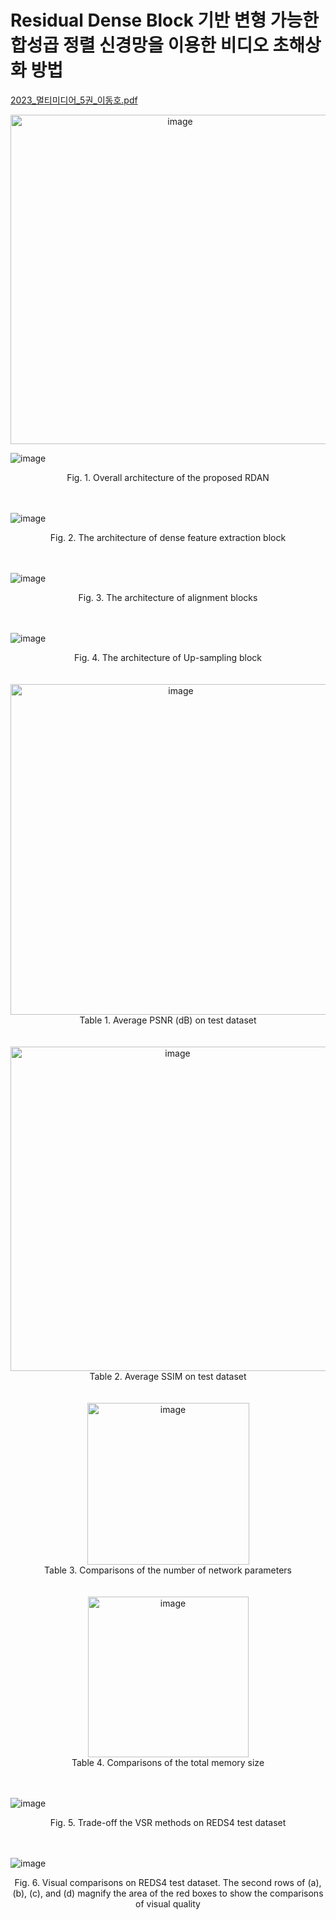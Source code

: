 # Residual Dense Block 기반 변형 가능한 합성곱 정렬 신경망을 이용한 비디오 초해상화 방법


[2023_멀티미디어_5권_이동호.pdf](https://github.com/LeeDongho-ISPL/Personal/files/14399561/2023_._5._.pdf)

<div align="center"><img width="527" alt="image" src="https://github.com/LeeDongho-ISPL/Personal/assets/101514571/6d965934-7c2a-4437-afe5-e25dfffa9ec7"></div>



![image](https://github.com/LeeDongho-ISPL/Personal/assets/101514571/645cd55a-e285-4813-a2db-11a14b5ebb38)
 <div align="center"> Fig. 1. Overall architecture of the proposed RDAN </div>
 
<br/>
<br/>

![image](https://github.com/LeeDongho-ISPL/Personal/assets/101514571/175ab437-be1c-4c01-8bdd-8ea9a59437cd)
<div align="center"> Fig. 2. The architecture of dense feature extraction block </div>

<br/>
<br/>

![image](https://github.com/LeeDongho-ISPL/Personal/assets/101514571/6ba26d63-fef6-4d4e-9271-3afdc2e718a4)
<div align="center"> Fig. 3. The architecture of alignment blocks </div>

<br/>
<br/>

![image](https://github.com/LeeDongho-ISPL/Personal/assets/101514571/4081fb90-1792-44ee-9a20-77d438ea069a)
<div align="center"> Fig. 4. The architecture of Up-sampling block </div>

<br/>
<br/>

<div align="center"><img width="529" alt="image" src="https://github.com/LeeDongho-ISPL/Personal/assets/101514571/c2e99ca4-b84e-4461-923c-298369c67da9"></div>
<div align="center"> Table 1. Average PSNR (dB) on test dataset </div>

<br/>
<br/>

<div align="center"><img width="519" alt="image" src="https://github.com/LeeDongho-ISPL/Personal/assets/101514571/37030fc2-c5a9-4d9a-a2f3-84728f6f11dd"></div>
<div align="center"> Table 2. Average SSIM on test dataset </div>

<br/>
<br/>

<div align="center"><img width="259" alt="image" src="https://github.com/LeeDongho-ISPL/Personal/assets/101514571/d101a40e-d7f7-4290-854a-3d69a11634dd"></div>
<div align="center"> Table 3. Comparisons of the number of network parameters </div>

<br/>
<br/>

<div align="center"><img width="257" alt="image" src="https://github.com/LeeDongho-ISPL/Personal/assets/101514571/6392e783-3f24-4ab4-9b3f-71905b82ce68"></div>
<div align="center"> Table 4. Comparisons of the total memory size </div>

<br/>
<br/>

![image](https://github.com/LeeDongho-ISPL/Personal/assets/101514571/9d7e0bbc-2a45-4cf9-9cc8-7310fdcdc444)
<div align="center"> Fig. 5. Trade-off the VSR methods on REDS4 test dataset </div>

<br/>
<br/>

![image](https://github.com/LeeDongho-ISPL/Personal/assets/101514571/827a0898-b7df-4076-b36a-e290e0809b63)
<div align="center"> Fig. 6. Visual comparisons on REDS4 test dataset. The second rows of (a), (b), (c), and (d) magnify the area of
the red boxes to show the comparisons of visual quality </div>

